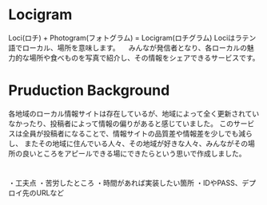 # Locigram
  Loci(ロチ) + Photogram(フォトグラム) = Locigram(ロチグラム) 
  Lociはラテン語でローカル、場所を意味します。
　みんなが発信者となり、各ローカルの魅力的な場所や食べものを写真で紹介し、その情報をシェアできるサービスです。

# Pruduction Background
  各地域のローカル情報サイトは存在しているが、地域によって全く更新されていなかったり、投稿者によって情報の偏りがあると感じていました。
  このサービスは全員が投稿者になることで、情報サイトの品質差や情報差を少しでも減らし、
  またその地域に住んでいる人々、その地域が好きな人々、みんながその場所の良いところをアピールできる場にできたらという思いで作成しました。
  
# 
  
・工夫点
・苦労したところ
・時間があれば実装したい箇所
・IDやPASS、デプロイ先のURLなど
